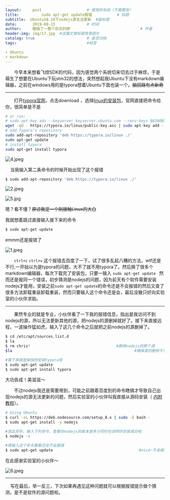 ```yaml
---
layout:     post   				    # 使用的布局（不需要改）
title:      	sudo apt-get update报错			# 标题 
subtitle:  Ubuntu18.10下nodejs源无法更新  #副标题
date:       2019-08-23				# 时间
author:     瞎搞了一整个白天的婷                               # 作者
header-img: img/17.jpg 	#这篇文章标题背景图片
catalog: true 						# 是否归档
tags:								#标签

- Ubuntu  
- markdown
---
```






&#160; &#160; &#160; &#160;今早本来想看飞控SDK的代码，因为感觉两个系统切来切去过于麻烦，于是萌生了想要在Ubuntu下玩stm32的想法，突然想起我Ubuntu下没有markdown编辑器，之前在windows用的是typora想着Ubuntu下面也装一个。~~脑回路有点新奇~~

---

&#160; &#160; &#160; &#160;打开[typora官网](https://www.typora.io/)，点击download ，选择[linux的安装包](https://www.typora.io/#linux)，官网直接把命令给你，很简单是不是

```bash
# or run:
# sudo apt-key adv --keyserver keyserver.ubuntu.com --recv-keys BA300B7755AFCFAE
wget -qO - https://typora.io/linux/public-key.asc | sudo apt-key add -
# add Typora's repository
sudo add-apt-repository 'deb https://typora.io/linux ./'
sudo apt-get update
# install typora
sudo apt-get install typora
```

![4.jpeg](https://i.loli.net/2019/08/23/sB3oaFwPUd4V8qj.jpg)

&#160; &#160; 当我输入第二条命令的时候开始出现了这个报错

```bash
$ sudo add-apt-repository 'deb https://typora.io/linux ./'
```

![2.jpeg](https://i.loli.net/2019/08/23/nYcdfVZMrlg9Phs.jpg)



![5.jpg](https://i.loli.net/2019/08/23/VZH5TS3qtPJKk6b.jpg)



嗯？看不懂？~~原谅我是一个刚接触Linux的大白~~

我就想着跳过直接输入接下来的命令

```bash
$ sudo apt-get update
```

emmm还是报错了

![1.jpeg](https://i.loli.net/2019/08/23/b9TaWHntviQxPVy.jpg)



&#160; &#160; &#160; &#160;`ctrl+c`  `ctrl+v` 这个报错去百度了一下，试了很多乱起八糟的方法，wtf还是不行,一开始以为是typora的问题，大不了就不用typora了。然后换了很多个markdown编辑器，每次下载完了安装包，只要一输入  `sudo apt-get update `  然而还是报同一个错误，初步猜测是nodejs的问题，因为前天有个软件需要安装nodejs才能用，安装之前`sudo apt-get update`的命令还是不会报错的然后又查了很多方法卸载重装卸载重装，然而只要输入这个命令还是会，最后没辙只好向实验室的小伙伴求助。

---



&#160; &#160; &#160; &#160;果然专业的就是专业，小伙伴看了一下我的报错信息，指出是我访问不到nodejs的源，所以无法更新其他的源，把nodejs的源删掉就好了。接下来直接远程，一波操作猛如虎，输入了这几个命令之后就把之前nodejs的源删掉了。

```bash
$ cd /etc/apt/sources.list.d
$ la
$ rm chris* 									 #删掉nodejs的那个源
$la                                                      #确保真的删除干净了

#接下来就是愉快的安装typora啦
$ sudo apt-get update
$ sudo apt-get install typora

```

大功告成！美滋滋～

&#160; &#160; &#160; &#160;不过nodejs我还是需要用到，可能之前跟着百度到的命令瞎搞才导致自己出现nodejs的源无法更新的问题，然后实验室的小伙伴叫我直接从源码安装（ [内附教程](https://github.com/nodesource/distributions/blob/master/README.md#deb)）。

```bash
# Using Ubuntu
$ curl -sL https://deb.nodesource.com/setup_8.x | sudo -E bash -
$ sudo apt-get install -y nodejs

#至此完毕，输入下列命令，查看你nodejs的版本是多少同时也说明你安装成功啦
$ nodejs -v

#再输入这个命令看看还会不会报错
$ sudo apt-get update                                      #nice~不会报错了
```

在此感谢实验室的小伙伴～

![6.jpeg](https://i.loli.net/2019/08/23/8ZkGQeRFNYPKOCt.jpg)

---

 &#160; &#160; 写在最后，举一反三，下次如果再遇见这种问题就可以根据报错提示做个猜测，是不是软件的源问题啦。
